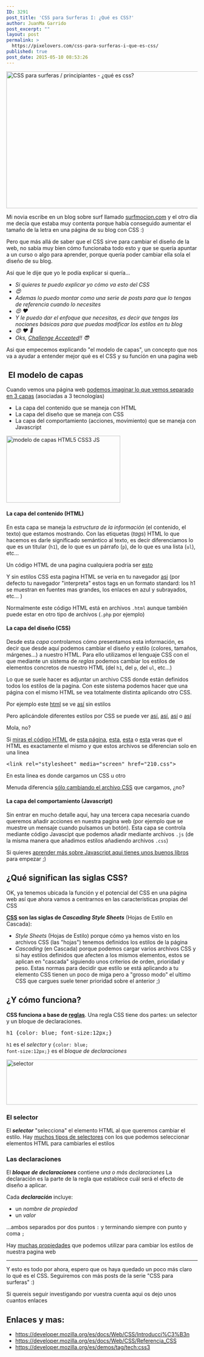 ```yaml
---
ID: 3291
post_title: 'CSS para Surferas I: ¿Qué es CSS?'
author: JuanMa Garrido
post_excerpt: ""
layout: post
permalink: >
  https://pixelovers.com/css-para-surferas-i-que-es-css/
published: true
post_date: 2015-05-10 08:53:26
---
```

<a href="http://pixelovers.com/app/uploads/sites/7/2015/05/css-surferas.png"><img class="alignnone wp-image-3342 size-full" title="CSS para surferas / principiantes - ¿qué es css?" src="http://pixelovers.com/app/uploads/sites/7/2015/05/css-surferas.png" alt="CSS para surferas / principiantes - ¿qué es css?" width="680" height="360" /></a>

Mi novia escribe en un blog sobre surf llamado <a href="http://surfmocion.com">surfmocion.com</a> y el otro día me decía que estaba muy contenta porque había conseguido aumentar el tamaño de la letra en una página de su blog con CSS :)

Pero que más allá de saber que el CSS sirve para cambiar el diseño de la web, no sabía muy bien cómo funcionaba todo esto y que se quería apuntar a un curso o algo para aprender, porque quería poder cambiar ella sola el diseño de su blog.

Asi que le dije que yo le podía explicar si quería...

<ul>
    <li><em>Si quieres te puedo explicar yo cómo va esto del CSS</em></li>
    <li><em><img class="" src="http://s.w.org/images/core/emoji/72x72/1f60d.png" alt="😍" width="15" height="15" /></em></li>
    <li><em>Ademas lo puedo montar como una serie de posts para que lo tengas de referencia cuando lo necesites</em></li>
    <li><em><img class="" src="http://s.w.org/images/core/emoji/72x72/1f60d.png" alt="😍" width="15" height="15" /> <img class="" src="http://s.w.org/images/core/emoji/72x72/2764.png" alt="❤️" width="15" height="15" /></em></li>
    <li><em>Y le puedo dar el enfoque que necesitas, es decir que tengas las nociones básicas para que puedas modificar los estilos en tu blog</em></li>
    <li><em><img class="" src="http://s.w.org/images/core/emoji/72x72/1f60d.png" alt="😍" width="15" height="15" /> <img class="" src="http://s.w.org/images/core/emoji/72x72/2764.png" alt="❤️" width="15" height="15" /> <img class="" src="http://s.w.org/images/core/emoji/72x72/1f389.png" alt="🎉" width="15" height="15" /></em></li>
    <li><em>Oks, <a href="https://www.youtube.com/watch?v=cfsU6GuMz08">Challenge Accepted</a>!! <img class="" src="http://s.w.org/images/core/emoji/72x72/1f60e.png" alt="😎" width="15" height="15" /></em></li>
</ul>

Asi que empecemos explicando "el modelo de capas", un concepto que nos va a ayudar a entender mejor qué es el CSS y su función en una pagina web

<!--more-->

<h2> El modelo de capas</h2>

Cuando vemos una página web <a href="http://alistapart.com/article/behavioralseparation">podemos imaginar lo que vemos separado en 3 capas</a> (asociadas a 3 tecnologías)

<ul>
    <li>La capa del contenido que se maneja con HTML</li>
    <li>La capa del diseño que se maneja con CSS</li>
    <li>La capa del comportamiento (acciones, movimiento) que se maneja con Javascript</li>
</ul>

<a href="http://pixelovers.com/app/uploads/sites/7/2015/05/languages.png"><img class="aligncenter wp-image-3491 size-medium" src="http://pixelovers.com/app/uploads/sites/7/2015/05/languages-300x176.png" alt="modelo de capas HTML5 CSS3 JS" width="300" height="176" /></a>

<h4>La capa del contenido (HTML)</h4>

En esta capa se maneja la <em>estructura de la información</em> (el contenido, el texto) que estamos mostrando. Con las etiquetas (<em>tags</em>) HTML lo que hacemos es darle significado semántico al texto, es decir diferenciamos lo que es un titular (<code>h1</code>), de lo que es un párrafo (<code>p</code>), de lo que es una lista (<code>ul</code>), etc...

Un código HTML de una pagina cualquiera podría ser <a href="https://github.com/pixelovers/css-surferas/blob/master/index.html">esto</a>

Y sin estilos CSS esta pagina HTML se veria en tu navegador <a href="http://pixelovers.github.io/css-surferas/index.html">asi</a> (por defecto tu navegador "interpreta" estos tags en un formato standard: los h1 se muestran en fuentes mas grandes, los enlaces en azul y subrayados, etc... )

Normalmente este código HTML está en archivos <code>.html</code> aunque también puede estar en otro tipo de archivos (<code>.php</code> por ejemplo)

<h4>La capa del diseño (CSS)</h4>

Desde esta <em>capa</em> controlamos cómo presentamos esta información, es decir que desde aquí podemos cambiar el diseño y estilo (colores, tamaños, márgenes...) a nuestro HTML. Para ello utilizamos el lenguaje CSS con el que mediante un sistema de <em>reglas</em> podemos cambiar los estilos de elementos concretos de nuestro HTML (del <code>h1</code>, del <code>p</code>, del <code>ul</code>, etc...)

Lo que se suele hacer es adjuntar un archivo CSS donde están definidos todos los estilos de la pagina. Con este sistema podemos hacer que una página con el mismo HTML se vea totalmente distinta aplicando otro CSS.

Por ejemplo este <a href="https://github.com/pixelovers/css-surferas/blob/master/index.html">html</a> se ve <a href="http://pixelovers.github.io/css-surferas/index.html">así</a> sin estilos

Pero aplicándole diferentes estilos por CSS se puede ver <a href="http://pixelovers.github.io/css-surferas/css-garden-210/index.html">así</a>, <a href="http://pixelovers.github.io/css-surferas/css-garden-211/index.html">así</a>, <a href="http://pixelovers.github.io/css-surferas/css-garden-212/index.html">así</a> o <a href="http://pixelovers.github.io/css-surferas/css-garden-213/index.html">así</a>

Mola, no?

Si <a href="http://es.wikihow.com/ver-el-c%C3%B3digo-fuente-de-una-p%C3%A1gina-de-internet">miras el código HTML</a> de <a href="http://pixelovers.github.io/css-surferas/css-garden-210/index.html">esta página</a>, <a href="http://pixelovers.github.io/css-surferas/css-garden-211/index.html">esta</a>, <a href="http://pixelovers.github.io/css-surferas/css-garden-212/index.html">esta</a> o <a href="http://pixelovers.github.io/css-surferas/css-garden-213/index.html">esta</a> veras que el HTML es exactamente el mismo y que estos archivos se diferencian solo en una linea

<pre class="lang:xhtml decode:true ">&lt;link rel="stylesheet" media="screen" href="210.css"&gt;</pre>

En esta linea es donde cargamos un CSS u otro

Menuda diferencia <a href="http://www.csszengarden.com/">sólo cambiando el archivo CSS</a> que cargamos, ¿no?

<h4>La capa del comportamiento (Javascript)</h4>

Sin entrar en mucho detalle aquí, hay una tercera capa necesaria cuando queremos añadir acciones en nuestra pagina web (por ejemplo que se muestre un mensaje cuando pulsamos un botón). Esta capa se controla mediante código Javascipt que podemos añadir mediante archivos <code>.js</code> (de la misma manera que añadimos estilos añadiendo archivos <code>.css</code>)

Si quieres <a href="http://apuntesjs.com">aprender más sobre Javascript aqui tienes unos buenos libros</a> para empezar ;)

<h2>¿Qué significan las siglas CSS?</h2>

OK, ya tenemos ubicada la función y el potencial del CSS en una página web así que ahora vamos a centrarnos en las características propias del CSS

<strong><a href="http://es.wikipedia.org/wiki/Hoja_de_estilos_en_cascada">CSS</a> son las siglas de <em>Cascading Style Sheets</em></strong> (Hojas de Estilo en Cascada):

<ul>
    <li><em>Style Sheets</em> (Hojas de Estilo) porque cómo ya hemos visto en los archivos CSS (las "hojas") tenemos definidos los estilos de la página</li>
    <li><em>Cascading</em> (en Cascada) porque podemos cargar varios archivos CSS y si hay estilos definidos que afecten a los mismos elementos, estos se aplican en "cascada" siguiendo unos criterios de orden, prioridad y peso. Estas normas para decidir que estilo se está aplicando a tu elemento CSS tienen un poco de miga pero a "grosso modo" el ultimo CSS que cargues suele tener prioridad sobre el anterior ;)</li>
</ul>

<h2 id="como-funciona">¿Y cómo funciona?</h2>

<strong>CSS funciona a base de <a href="http://line25.com/articles/10-css-rules-every-web-designer-should-know">reglas</a></strong>. Una regla CSS tiene dos partes: un selector y un bloque de declaraciones.

<pre class="lang:css decode:true  ">h1 {color: blue; font-size:12px;}</pre>

<code>h1</code> es el <em>selector</em> y <code>{color: blue; font-size:12px;}</code> es el <em>bloque de declaraciones</em>

<a href="http://pixelovers.com/app/uploads/sites/7/2015/05/selector.gif"><img class="alignnone size-full wp-image-3331" src="http://pixelovers.com/app/uploads/sites/7/2015/05/selector.gif" alt="selector" width="569" height="119" /></a>

<h3>El selector</h3>

El <strong><em>selector</em></strong> "selecciona" el elemento HTML al que queremos cambiar el estilo. Hay <a href="https://developer.mozilla.org/en-US/docs/Web/CSS/Reference#selectors">muchos tipos de selectores</a> con los que podemos seleccionar elementos HTML para cambiarles el estilos

<h3>Las declaraciones</h3>

El <strong><em>bloque de declaraciones</em></strong> contiene <em>una o más declaraciones</em> La declaración es la parte de la regla que establece cuál será el efecto de diseño a aplicar.

Cada <strong><em>declaración</em></strong> incluye:

<ul>
    <li>un <em>nombre de propiedad</em></li>
    <li>un <em>valor</em></li>
</ul>

...ambos separados por dos puntos <code>:</code> y terminando siempre con punto y coma <code>;</code>

Hay <a href="https://developer.mozilla.org/es/docs/Web/CSS/Referencia_CSS#Propiedades">muchas propiedades</a> que podemos utilizar para cambiar los estilos de nuestra pagina web

<hr />

Y esto es todo por ahora, espero que os haya quedado un poco más claro lo qué es el CSS. Seguiremos con más posts de la serie "CSS para surferas" :)

Si quereis seguir investigando por vuestra cuenta aqui os dejo unos cuantos enlaces

<h2>Enlaces y mas:</h2>

<ul>
    <li><a href="https://developer.mozilla.org/es/docs/Web/CSS/Introducci%C3%B3n">https://developer.mozilla.org/es/docs/Web/CSS/Introducci%C3%B3n</a></li>
    <li><a href="https://developer.mozilla.org/es/docs/Web/CSS/Referencia_CSS">https://developer.mozilla.org/es/docs/Web/CSS/Referencia_CSS</a></li>
    <li><a href="https://developer.mozilla.org/es/demos/tag/tech:css3">https://developer.mozilla.org/es/demos/tag/tech:css3</a></li>
</ul>